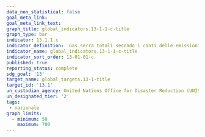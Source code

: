 ```yaml
---
data_non_statistical: false
goal_meta_link:
goal_meta_link_text:
graph_title: global_indicators.13-1-1-c-title
graph_type: bar
indicator: 13.1.1.c
indicator_definition:  Gas serra totali secondo i conti delle emissioni atmosferiche (MTCO2eq) - Conti di tipo NAMEA (matrice di conti economici integrata con conti ambientali) (PSN:IST-02004)
indicator_name: global_indicators.13-1-1-c-title
indicator_sort_order: 13-01-01-c
published: true
reporting_status: complete
sdg_goal: '13'
target_name: global_targets.13-1-title
target_id: '13.1'
un_custodian_agency: United Nations Office for Disaster Reduction (UNISDR)
un_designated_tier: '2'
tags:
 - nazionale
graph_limits:
  - minimum: 50
    maximum: 700
---
```

